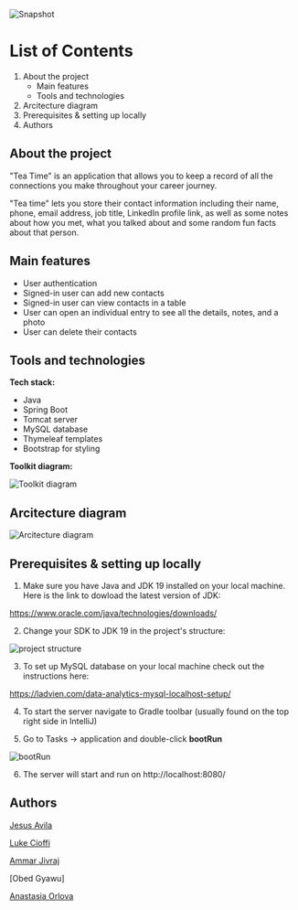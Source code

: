 ![Snapshot](https://res.cloudinary.com/dfyitssyo/image/upload/v1677615984/Strategio/photo_2023-02-28_15-25-55_kbywc0.jpg)
# List of Contents
1. About the project
    - Main features
    - Tools and technologies
4. Arcitecture diagram
5. Prerequisites & setting up locally
6. Authors

## About the project
"Tea Time" is an application that allows you to keep a record of all the connections you make throughout your career journey. 

"Tea time" lets you store their contact information including their name, phone, email address, job title, LinkedIn profile link, as well as some notes about how you met, what you talked about and some random fun facts about that person.

## Main features
- User authentication
- Signed-in user can add new contacts
- Signed-in user can view contacts in a table
- User can open an individual entry to see all the details, notes, and a photo
- User can delete their contacts

## Tools and technologies

**Tech stack:**

- Java
- Spring Boot
- Tomcat server
- MySQL database
- Thymeleaf templates
- Bootstrap for styling

**Toolkit diagram:**

![Toolkit diagram](https://res.cloudinary.com/dfyitssyo/image/upload/v1677617630/Strategio/RBsolutionDiagram_h9xol8.png)

## Arcitecture diagram

![Arcitecture diagram](https://res.cloudinary.com/dfyitssyo/image/upload/v1677688674/Strategio/RBarchitectureDiagramUpdated_wrx6cn.png)

## Prerequisites & setting up locally
1. Make sure you have Java and JDK 19 installed on your local machine. Here is the link to dowload the latest version of JDK: 

https://www.oracle.com/java/technologies/downloads/

2. Change your SDK to JDK 19 in the project's structure:

![project structure](https://res.cloudinary.com/dfyitssyo/image/upload/v1677612546/Strategio/projectstructur-sdk19_1_kjo6bb.png)

3. To set up MySQL database on your local machine check out the instructions here:

https://ladvien.com/data-analytics-mysql-localhost-setup/

4. To start the server navigate to Gradle toolbar (usually found on the top right side in IntelliJ)

5. Go to Tasks -> application and double-click **bootRun**

![bootRun](https://res.cloudinary.com/dfyitssyo/image/upload/v1677612180/Strategio/gradlebootrun_wpbc8i.png)

6. The server will start and run on http://localhost:8080/

## Authors

[Jesus Avila](https://github.com/gitLunaDiviner)

[Luke Cioffi ](https://github.com/lukecioffi)

[Ammar Jivraj](https://github.com/ammarj15)

[Obed Gyawu]

[Anastasia Orlova](https://github.com/anastasia2804)






